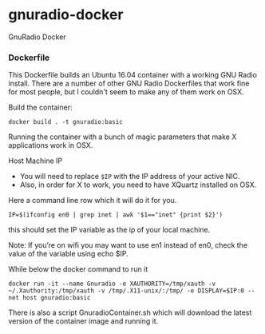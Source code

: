 # gnuradio-docker
GnuRadio Docker

### Dockerfile

This Dockerfile builds an Ubuntu 16.04 container with a working GNU Radio install. There are a number of other GNU Radio Dockerfiles that work fine for most people, but I couldn't seem to make any of them work on OSX.

Build the container:
```
docker build . -t gnuradio:basic
```

Running the container with a bunch of magic parameters that make X applications work in OSX.

Host Machine IP
- You will need to replace `$IP` with the IP address of your active NIC. 
- Also, in order for X to work, you need to have XQuartz installed on OSX.

Here a command line row which it will do it for you.
```
IP=$(ifconfig en0 | grep inet | awk '$1=="inet" {print $2}') 
```
this should set the IP variable as the ip of your local machine. 

Note: If you’re on wifi you may want to use en1 instead of en0, check the value of the variable using echo $IP.

While below the docker command to run it 

```
docker run -it --name Gnuradio -e XAUTHORITY=/tmp/xauth -v ~/.Xauthority:/tmp/xauth -v /tmp/.X11-unix/:/tmp/ -e DISPLAY=$IP:0 --net host gnuradio:basic
```

There is also a script GnuradioContainer.sh which will download the latest version of the container image and running it.


